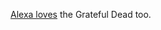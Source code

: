 <a href="http://scripting.com/2020/07/10/alexaPlayChinaCatSunflower.m4a">Alexa loves</a> the Grateful Dead too. 
